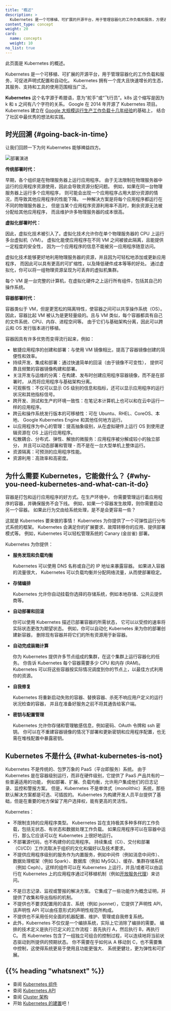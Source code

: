 ```yaml
---
title: "概述"
description: >
  Kubernetes 是一个可移植、可扩展的开源平台，用于管理容器化的工作负载和服务，方便进行声明式配置和自动化。Kubernetes 拥有一个庞大且快速增长的生态系统，其服务、支持和工具的使用范围广泛。
content_type: concept
weight: 20
card:
  name: concepts
  weight: 10
no_list: true
---
```

<!--
reviewers:
- bgrant0607
- mikedanese
title: "Overview"
description: >
  Kubernetes is a portable, extensible, open source platform for managing containerized workloads and services, that facilitates both declarative configuration and automation. It has a large, rapidly growing ecosystem. Kubernetes services, support, and tools are widely available.
content_type: concept
weight: 20
card:
  name: concepts
  weight: 10
no_list: true
-->

<!-- overview -->
<!--
This page is an overview of Kubernetes.
-->
此页面是 Kubernetes 的概述。

<!-- body -->
<!--
Kubernetes is a portable, extensible, open source platform for managing containerized workloads and services, that facilitates both declarative configuration and automation. It has a large, rapidly growing ecosystem. Kubernetes services, support, and tools are widely available.
-->
Kubernetes 是一个可移植、可扩展的开源平台，用于管理容器化的工作负载和服务，可促进声明式配置和自动化。
Kubernetes 拥有一个庞大且快速增长的生态，其服务、支持和工具的使用范围相当广泛。

<!--
The name Kubernetes originates from Greek, meaning helmsman or pilot. K8s as an abbreviation results from counting the eight letters between the "K" and the "s". Google open-sourced the Kubernetes project in 2014. Kubernetes combines [over 15 years of Google's experience](/blog/2015/04/borg-predecessor-to-kubernetes/) running production workloads at scale with best-of-breed ideas and practices from the community.
-->
**Kubernetes** 这个名字源于希腊语，意为“舵手”或“飞行员”。k8s 这个缩写是因为 k 和 s 之间有八个字符的关系。
Google 在 2014 年开源了 Kubernetes 项目。
Kubernetes 建立在 [Google 大规模运行生产工作负载十几年经验](https://research.google/pubs/pub43438)的基础上，
结合了社区中最优秀的想法和实践。

<!--
## Going back in time

Let's take a look at why Kubernetes is so useful by going back in time.
-->
## 时光回溯    {#going-back-in-time}

让我们回顾一下为何 Kubernetes 能够裨益四方。

<!--
![Deployment evolution](/images/docs/Container_Evolution.svg)
-->
![部署演进](/images/docs/Container_Evolution.svg)

<!--
**Traditional deployment era:**
Early on, organizations ran applications on physical servers. There was no way to define resource boundaries for applications in a physical server, and this caused resource allocation issues. For example, if multiple applications run on a physical server, there can be instances where one application would take up most of the resources, and as a result, the other applications would underperform. A solution for this would be to run each application on a different physical server. But this did not scale as resources were underutilized, and it was expensive for organizations to maintain many physical servers.
-->
**传统部署时代：**

早期，各个组织是在物理服务器上运行应用程序。
由于无法限制在物理服务器中运行的应用程序资源使用，因此会导致资源分配问题。
例如，如果在同一台物理服务器上运行多个应用程序，
则可能会出现一个应用程序占用大部分资源的情况，而导致其他应用程序的性能下降。
一种解决方案是将每个应用程序都运行在不同的物理服务器上，
但是当某个应用程序资源利用率不高时，剩余资源无法被分配给其他应用程序，
而且维护许多物理服务器的成本很高。

<!--
**Virtualized deployment era:**  As a solution, virtualization was introduced. It allows you to run multiple Virtual Machines (VMs) on a single physical server's CPU. Virtualization allows applications to be isolated between VMs and provides a level of security as the information of one application cannot be freely accessed by another application.
-->
**虚拟化部署时代：**

因此，虚拟化技术被引入了。虚拟化技术允许你在单个物理服务器的 CPU 上运行多台虚拟机（VM）。
虚拟化能使应用程序在不同 VM 之间被彼此隔离，且能提供一定程度的安全性，
因为一个应用程序的信息不能被另一应用程序随意访问。

<!--
Virtualization allows better utilization of resources in a physical server and allows better scalability because an application can be added or updated easily, reduces hardware costs, and much more. With virtualization you can present a set of physical resources as a cluster of disposable virtual machines.

Each VM is a full machine running all the components, including its own operating system, on top of the virtualized hardware.
-->
虚拟化技术能够更好地利用物理服务器的资源，并且因为可轻松地添加或更新应用程序，
而因此可以具有更高的可扩缩性，以及降低硬件成本等等的好处。
通过虚拟化，你可以将一组物理资源呈现为可丢弃的虚拟机集群。

每个 VM 是一台完整的计算机，在虚拟化硬件之上运行所有组件，包括其自己的操作系统。

<!--
**Container deployment era:** Containers are similar to VMs, but they have relaxed isolation properties to share the Operating System (OS) among the applications. Therefore, containers are considered lightweight. Similar to a VM, a container has its own filesystem, share of CPU, memory, process space, and more. As they are decoupled from the underlying infrastructure, they are portable across clouds and OS distributions.
-->
**容器部署时代：**

容器类似于 VM，但是更宽松的隔离特性，使容器之间可以共享操作系统（OS）。
因此，容器比起 VM 被认为是更轻量级的。且与 VM 类似，每个容器都具有自己的文件系统、CPU、内存、进程空间等。
由于它们与基础架构分离，因此可以跨云和 OS 发行版本进行移植。

<!--
Containers have become popular because they provide extra benefits, such as:
-->
容器因具有许多优势而变得流行起来，例如：

<!--
* Agile application creation and deployment: increased ease and efficiency of container image creation compared to VM image use.
* Continuous development, integration, and deployment: provides for reliable and frequent container image build and deployment with quick and efficient rollbacks (due to image immutability).
* Dev and Ops separation of concerns: create application container images at build/release time rather than deployment time, thereby decoupling applications from infrastructure.
* Observability: not only surfaces OS-level information and metrics, but also application health and other signals.
* Environmental consistency across development, testing, and production: Runs the same on a laptop as it does in the cloud.
* Cloud and OS distribution portability: Runs on Ubuntu, RHEL, CoreOS, on-premises, on major public clouds, and anywhere else.
* Application-centric management: Raises the level of abstraction from running an OS on virtual hardware to running an application on an OS using logical resources.
* Loosely coupled, distributed, elastic, liberated micro-services: applications are broken into smaller, independent pieces and can be deployed and managed dynamically – not a monolithic stack running on one big single-purpose machine.
* Resource isolation: predictable application performance.
* Resource utilization: high efficiency and density.
-->
* 敏捷应用程序的创建和部署：与使用 VM 镜像相比，提高了容器镜像创建的简便性和效率。
* 持续开发、集成和部署：通过快速简单的回滚（由于镜像不可变性），
  提供可靠且频繁的容器镜像构建和部署。
* 关注开发与运维的分离：在构建、发布时创建应用程序容器镜像，而不是在部署时，
  从而将应用程序与基础架构分离。
* 可观察性：不仅可以显示 OS 级别的信息和指标，还可以显示应用程序的运行状况和其他指标信号。
* 跨开发、测试和生产的环境一致性：在笔记本计算机上也可以和在云中运行一样的应用程序。
* 跨云和操作系统发行版本的可移植性：可在 Ubuntu、RHEL、CoreOS、本地、
  Google Kubernetes Engine 和其他任何地方运行。
* 以应用程序为中心的管理：提高抽象级别，从在虚拟硬件上运行 OS 到使用逻辑资源在 OS 上运行应用程序。
* 松散耦合、分布式、弹性、解放的微服务：应用程序被分解成较小的独立部分，
  并且可以动态部署和管理 - 而不是在一台大型单机上整体运行。
* 资源隔离：可预测的应用程序性能。
* 资源利用：高效率和高密度。

<!--
## Why you need Kubernetes and what it can do {#why-you-need-kubernetes-and-what-can-it-do}
-->
## 为什么需要 Kubernetes，它能做什么？   {#why-you-need-kubernetes-and-what-can-it-do}

<!--
Containers are a good way to bundle and run your applications. In a production environment, you need to manage the containers that run the applications and ensure that there is no downtime. For example, if a container goes down, another container needs to start. Wouldn't it be easier if this behavior was handled by a system?
-->
容器是打包和运行应用程序的好方式。在生产环境中，
你需要管理运行着应用程序的容器，并确保服务不会下线。
例如，如果一个容器发生故障，则你需要启动另一个容器。
如果此行为交由给系统处理，是不是会更容易一些？

<!--
That's how Kubernetes comes to the rescue! Kubernetes provides you with a framework to run distributed systems resiliently. It takes care of scaling and failover for your application, provides deployment patterns, and more. For example: Kubernetes can easily manage a canary deployment for your system.
-->
这就是 Kubernetes 要来做的事情！
Kubernetes 为你提供了一个可弹性运行分布式系统的框架。
Kubernetes 会满足你的扩展要求、故障转移你的应用、提供部署模式等。
例如，Kubernetes 可以轻松管理系统的 Canary (金丝雀) 部署。

<!--
Kubernetes provides you with:
-->
Kubernetes 为你提供：

<!--
* **Service discovery and load balancing**
Kubernetes can expose a container using the DNS name or using their own IP address. If traffic to a container is high, Kubernetes is able to load balance and distribute the network traffic so that the deployment is stable.
-->
* **服务发现和负载均衡**

  Kubernetes 可以使用 DNS 名称或自己的 IP 地址来暴露容器。
  如果进入容器的流量很大，
  Kubernetes 可以负载均衡并分配网络流量，从而使部署稳定。

<!--
* **Storage orchestration**
Kubernetes allows you to automatically mount a storage system of your choice, such as local storages, public cloud providers, and more.
-->
* **存储编排**

  Kubernetes 允许你自动挂载你选择的存储系统，例如本地存储、公共云提供商等。

<!--
* **Automated rollouts and rollbacks**
You can describe the desired state for your deployed containers using Kubernetes, and it can change the actual state to the desired state at a controlled rate. For example, you can automate Kubernetes to create new containers for your deployment, remove existing containers and adopt all their resources to the new container.
-->
* **自动部署和回滚**

  你可以使用 Kubernetes 描述已部署容器的所需状态，
  它可以以受控的速率将实际状态更改为期望状态。
  例如，你可以自动化 Kubernetes 来为你的部署创建新容器，
  删除现有容器并将它们的所有资源用于新容器。

<!--
* **Automatic bin packing**
You provide Kubernetes with a cluster of nodes that it can use to run containerized tasks. You tell Kubernetes how much CPU and memory (RAM) each container needs. Kubernetes can fit containers onto your nodes to make the best use of your resources.
-->
* **自动完成装箱计算**

  你为 Kubernetes 提供许多节点组成的集群，在这个集群上运行容器化的任务。
  你告诉 Kubernetes 每个容器需要多少 CPU 和内存 (RAM)。
  Kubernetes 可以将这些容器按实际情况调度到你的节点上，以最佳方式利用你的资源。

<!--
* **Self-healing**
Kubernetes restarts containers that fail, replaces containers, kills containers that don't respond to your user-defined health check, and doesn't advertise them to clients until they are ready to serve.
-->
* **自我修复**

  Kubernetes 将重新启动失败的容器、替换容器、杀死不响应用户定义的运行状况检查的容器，
  并且在准备好服务之前不将其通告给客户端。

<!--
* **Secret and configuration management**
Kubernetes lets you store and manage sensitive information, such as passwords, OAuth tokens, and SSH keys. You can deploy and update secrets and application configuration without rebuilding your container images, and without exposing secrets in your stack configuration.
-->
* **密钥与配置管理**

  Kubernetes 允许你存储和管理敏感信息，例如密码、OAuth 令牌和 ssh 密钥。
  你可以在不重建容器镜像的情况下部署和更新密钥和应用程序配置，也无需在堆栈配置中暴露密钥。

<!--
## What Kubernetes is not
-->
## Kubernetes 不是什么   {#what-kubernetes-is-not}

<!--
Kubernetes is not a traditional, all-inclusive PaaS (Platform as a Service) system. Since Kubernetes operates at the container level rather than at the hardware level, it provides some generally applicable features common to PaaS offerings, such as deployment, scaling, load balancing, and lets users integrate their logging, monitoring, and alerting solutions. However, Kubernetes is not monolithic, and these default solutions are optional and pluggable. Kubernetes provides the building blocks for building developer platforms, but preserves user choice and flexibility where it is important.
-->
Kubernetes 不是传统的、包罗万象的 PaaS（平台即服务）系统。
由于 Kubernetes 是在容器级别运行，而非在硬件级别，它提供了 PaaS 产品共有的一些普遍适用的功能，
例如部署、扩展、负载均衡，允许用户集成他们的日志记录、监控和警报方案。
但是，Kubernetes 不是单体式（monolithic）系统，那些默认解决方案都是可选、可插拔的。
Kubernetes 为构建开发人员平台提供了基础，但是在重要的地方保留了用户选择权，能有更高的灵活性。

<!--
Kubernetes:
-->
Kubernetes：

<!--
* Does not limit the types of applications supported. Kubernetes aims to support an extremely diverse variety of workloads, including stateless, stateful, and data-processing workloads. If an application can run in a container, it should run great on Kubernetes.
* Does not deploy source code and does not build your application. Continuous Integration, Delivery, and Deployment (CI/CD) workflows are determined by organization cultures and preferences as well as technical requirements.
* Does not provide application-level services, such as middleware (for example, message buses), data-processing frameworks (for example, Spark), databases (for example, MySQL), caches, nor cluster storage systems (for example, Ceph) as built-in services. Such components can run on Kubernetes, and/or can be accessed by applications running on Kubernetes through portable mechanisms, such as the [Open Service Broker](https://openservicebrokerapi.org/).
-->
* 不限制支持的应用程序类型。
  Kubernetes 旨在支持极其多种多样的工作负载，包括无状态、有状态和数据处理工作负载。
  如果应用程序可以在容器中运行，那么它应该可以在 Kubernetes 上很好地运行。
* 不部署源代码，也不构建你的应用程序。
  持续集成（CI）、交付和部署（CI/CD）工作流取决于组织的文化和偏好以及技术要求。
* 不提供应用程序级别的服务作为内置服务，例如中间件（例如消息中间件）、
  数据处理框架（例如 Spark）、数据库（例如 MySQL）、缓存、集群存储系统
  （例如 Ceph）。这样的组件可以在 Kubernetes 上运行，并且/或者可以由运行在
  Kubernetes 上的应用程序通过可移植机制（例如[开放服务代理](https://openservicebrokerapi.org/)）来访问。
<!--
* Does not dictate logging, monitoring, or alerting solutions. It provides some integrations as proof of concept, and mechanisms to collect and export metrics.
* Does not provide nor mandate a configuration language/system (for example, Jsonnet). It provides a declarative API that may be targeted by arbitrary forms of declarative specifications.
* Does not provide nor adopt any comprehensive machine configuration, maintenance, management, or self-healing systems.
* Additionally, Kubernetes is not a mere orchestration system. In fact, it eliminates the need for orchestration. The technical definition of orchestration is execution of a defined workflow: first do A, then B, then C. In contrast, Kubernetes comprises a set of independent, composable control processes that continuously drive the current state towards the provided desired state. It shouldn't matter how you get from A to C. Centralized control is also not required. This results in a system that is easier to use and more powerful, robust, resilient, and extensible.
-->
* 不是日志记录、监视或警报的解决方案。
  它集成了一些功能作为概念证明，并提供了收集和导出指标的机制。
* 不提供也不要求配置用的语言、系统（例如 jsonnet），它提供了声明性 API，
  该声明性 API 可以由任意形式的声明性规范所构成。
* 不提供也不采用任何全面的机器配置、维护、管理或自我修复系统。
* 此外，Kubernetes 不仅仅是一个编排系统，实际上它消除了编排的需要。
  编排的技术定义是执行已定义的工作流程：首先执行 A，然后执行 B，再执行 C。
  而 Kubernetes 包含了一组独立可组合的控制过程，可以连续地将当前状态驱动到所提供的预期状态。
  你不需要在乎如何从 A 移动到 C，也不需要集中控制，这使得系统更易于使用且功能更强大、
  系统更健壮，更为弹性和可扩展。

## {{% heading "whatsnext" %}}

<!--
* Take a look at the [Kubernetes Components](/docs/concepts/overview/components/)
* Take a look at the [The Kubernetes API](/docs/concepts/overview/kubernetes-api/)
* Take a look at the [Cluster Architecture](/docs/concepts/architecture/)
* Ready to [Get Started](/docs/setup/)?
-->
* 查阅 [Kubernetes 组件](/zh-cn/docs/concepts/overview/components/)
* 查阅 [Kubernetes API](/zh-cn/docs/concepts/overview/kubernetes-api/)
* 查阅 [Cluster 架构](/zh-cn/docs/concepts/architecture/)
* 开始 [Kubernetes 的建置](/zh-cn/docs/setup/)吧！

